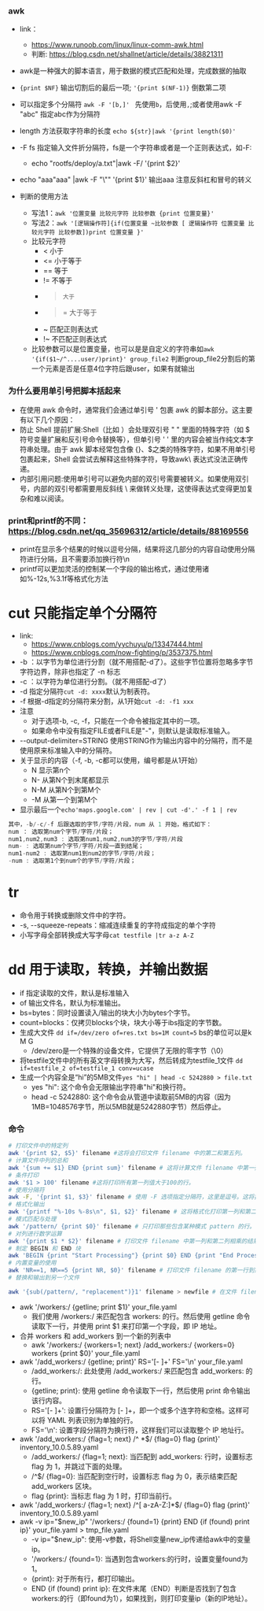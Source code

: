 ### awk
- link：
    - https://www.runoob.com/linux/linux-comm-awk.html
    - 判断: https://blog.csdn.net/shallnet/article/details/38821311
- awk是一种强大的脚本语言，用于数据的模式匹配和处理，完成数据的抽取

- `{print $NF}` 输出切割后的最后一项; `'{print $(NF-1)}` 倒数第二项
- 可以指定多个分隔符 `awk -F '[b,]' ` 先使用`b`，后使用`,`;或者使用awk -F "abc" 指定abc作为分隔符 
- length 方法获取字符串的长度 `echo ${str}|awk '{print length($0)'`
- -F fs 指定输入文件折分隔符，fs是一个字符串或者是一个正则表达式，如-F:
    - echo "rootfs/deploy/a.txt"|awk -F/ '{print $2}'
- echo "aaa\"aaa" |awk -F "\\\"" '{print $1}' 输出aaa 注意反斜杠和冒号的转义
  
- 判断的使用方法
  - 写法1：`awk '位置变量 比较元字符 比较参数 {print 位置变量}'`
  - 写法2：`awk '[逻辑操作符]{if(位置变量 ~比较参数 [ 逻辑操作符 位置变量 比较元字符 比较参数])print 位置变量 }'`
  - 比较元字符
    - <       小于
    - <=    小于等于
    - ==   等于
    - !=     不等于
    - >     大于
    - >=    大于等于
    - ~     匹配正则表达式
    - !~     不匹配正则表达式
  - 比较参数可以是位置变量，也可以是是自定义的字符串如`awk '{if($1~/^....user/)print}' group_file2` 判断group_file2分割后的第一个元素是否是任意4位字符后跟user，如果有就输出
### 为什么要用单引号把脚本括起来
- 在使用 awk 命令时，通常我们会通过单引号 ' 包裹 awk 的脚本部分。这主要有以下几个原因：
- 防止 Shell 提前扩展:Shell（比如 ）会处理双引号 " " 里面的特殊字符（如 $ 符号变量扩展和反引号命令替换等），但单引号 ' ' 里的内容会被当作纯文本字符串处理。由于 awk 脚本经常包含像 {}、$之类的特殊字符，如果不用单引号包裹起来，Shell 会尝试去解释这些特殊字符，导致awk\ 表达式没法正确传递。
- 内部引用问题:使用单引号可以避免内部的双引号需要被转义。如果使用双引号，内部的双引号都需要用反斜线 \ 来做转义处理，这使得表达式变得更加复杂和难以阅读。
### print和printf的不同：https://blog.csdn.net/qq_35696312/article/details/88169556
- print在显示多个结果的时候以逗号分隔，结果将这几部分的内容自动使用分隔符进行分隔，且不需要添加换行符\n
- printf可以更加灵活的控制某一个字段的输出格式，通过使用诸如%-12s,%3.1f等格式化方法

# cut 只能指定单个分隔符
   - link:
       - https://www.cnblogs.com/yychuyu/p/13347444.html
       - https://www.cnblogs.com/now-fighting/p/3537375.html
   - -b ：以字节为单位进行分割（就不用搭配-d了）。这些字节位置将忽略多字节字符边界，除非也指定了 -n 标志
   - -c ：以字符为单位进行分割。（就不用搭配-d了）
   - -d 指定分隔符`cut -d: xxxx`默认为制表符。
   - -f 根据-d指定的分隔符来分割，从1开始`cut -d: -f1 xxx`
   - 注意
       - 对于选项-b, -c, -f，只能在一个命令被指定其中的一项。
       - 如果命令中没有指定FILE或者FILE是"-"，则默认是读取标准输入。
   - --output-delimiter=STRING 使用STRING作为输出内容中的分隔符，而不是使用原来标准输入中的分隔符。
   - 关于显示的内容（-f, -b, -c都可以使用，编号都是从1开始）
       - N 显示第n个
       - N- 从第N个到末尾都显示
       - N-M 从第N个到第M个
       - -M 从第一个到第M个
   - 显示最后一个`echo'maps.google.com' | rev | cut -d'.' -f 1 | rev`
   ```cs
   其中，-b/-c/-f 后跟选取的字节/字符/片段，num 从 1 开始，格式如下：
   num ： 选取第num个字节/字符/片段；
   num1,num2,num3 : 选取第num1,num2,num3的字节/字符/片段
   num- : 选取第num个字节/字符/片段一直到结尾；
   num1-num2 : 选取第num1到num2的字节/字符/片段；
   -num : 选取第1个到num个的字节/字符/片段；
   ```
# tr
   - 命令用于转换或删除文件中的字符。
   - -s, --squeeze-repeats：缩减连续重复的字符成指定的单个字符 
   - 小写字母全部转换成大写字母`cat testfile |tr a-z A-Z `
# dd 用于读取，转换，并输出数据
- if 指定读取的文件，默认是标准输入
- of 输出文件名，默认为标准输出。
- bs=bytes：同时设置读入/输出的块大小为bytes个字节。
- count=blocks：仅拷贝blocks个块，块大小等于ibs指定的字节数。
- 生成大文件 `dd if=/dev/zero of=res.txt bs=1M count=5` bs的单位可以是k M G
  - /dev/zero是一个特殊的设备文件，它提供了无限的零字节（\0）
- 将testfile文件中的所有英文字母转换为大写，然后转成为testfile_1文件 `dd if=testfile_2 of=testfile_1 conv=ucase `
- 生成一个内容全是“hi”的5MB文件`yes "hi" | head -c 5242880 > file.txt`
  - yes "hi": 这个命令会无限输出字符串"hi"和换行符。
  - head -c 5242880: 这个命令会从管道中读取前5MB的内容（因为1MB=1048576字节，所以5MB就是5242880字节）然后停止。
### 命令
```sh
# 打印文件中的特定列
awk '{print $2, $5}' filename #这将会打印文件 filename 中的第二和第五列。
# 计算文件中列的总和
awk '{sum += $1} END {print sum}' filename # 这将计算文件 filename 中第一列的总和。
# 条件打印
awk '$1 > 100' filename #这将打印所有第一列值大于100的行。
# 使用分隔符
awk -F, '{print $1, $3}' filename # 使用 -F 选项指定分隔符，这里是逗号。这将打印由逗号分隔的文件 filename 中的第一和第三列。
# 格式化输出
awk '{printf "%-10s %-8s\n", $1, $2}' filename # 这将格式化打印第一列和第二列，第一列为宽度 10 的左对齐字符串，第二列为宽度 8 的左对齐字符串。
# 模式匹配与处理 
awk '/pattern/ {print $0}' filename # 只打印那些包含某种模式 pattern 的行。
# 对列进行数学运算
awk '{print $1 * $2}' filename # 打印文件 filename 中第一列和第二列相乘的结果。
# 制定 BEGIN 和 END 块 
awk 'BEGIN {print "Start Processing"} {print $0} END {print "End Processing"}' filename #在处理文件 filename 前后，打印 “Start Processing” 和 “End Processing”。
# 内置变量的使用 
awk 'NR==1, NR==5 {print NR, $0}' filename # 打印文件 filename 的第一行到第五行，并在每行前面加上行号（NR 是行号变量）。
# 替换和输出到另一个文件

awk '{sub(/pattern/, "replacement")}1' filename > newfile # 在文件 filename 中把 pattern 替换为 replacement，并把结果输出到 newfile 文件中。
```
- awk '/workers:/ {getline; print $1}' your_file.yaml
    - 我们使用 /workers:/ 来匹配包含 workers: 的行。然后使用 getline 命令读取下一行，并使用 print $1 来打印第一个字段，即 IP 地址。
- 合并 workers 和 add_workers 到一个新的列表中
    - awk '/workers:/ {workers=1; next} /add_workers:/ {workers=0} workers {print $0}' your_file.yaml
- awk '/add_workers:/ {getline; print}' RS='[- ]+' FS='\n' your_file.yaml
    - /add_workers:/: 此处使用 /add_workers:/ 来匹配包含 add_workers: 的行。
    - {getline; print}: 使用 getline 命令读取下一行，然后使用 print 命令输出该行内容。
    - RS='[- ]+': 设置行分隔符为 [- ]+，即一个或多个连字符和空格。这样可以将 YAML 列表识别为单独的行。
    - FS='\n': 设置字段分隔符为换行符，这样我们可以读取整个 IP 地址行。
- awk '/add_workers:/ {flag=1; next} /^ *$/ {flag=0} flag {print}' inventory_10.0.5.89.yaml
    - /add_workers:/ {flag=1; next}: 当匹配到 add_workers: 行时，设置标志 flag 为 1，并跳过下面的处理。
    - /^$/ {flag=0}: 当匹配到空行时，设置标志 flag 为 0，表示结束匹配 add_workers 区块。
    - flag {print}: 当标志 flag 为 1 时，打印当前行。
- awk '/add_workers:/ {flag=1; next} /^[ a-zA-Z:]*$/ {flag=0} flag {print}' inventory_10.0.5.89.yaml
- awk -v ip="$new_ip" '/workers:/ {found=1} {print} END {if (found) print ip}' your_file.yaml > tmp_file.yaml
    - -v ip="$new_ip": 使用-v参数，将Shell变量new_ip传递给awk中的变量ip。
    - '/workers:/ {found=1}: 当遇到包含workers:的行时，设置变量found为1。
    - {print}: 对于所有行，都打印输出。
    - END {if (found) print ip}: 在文件末尾（END）判断是否找到了包含workers:的行（即found为1），如果找到，则打印变量ip（新的IP地址）。
